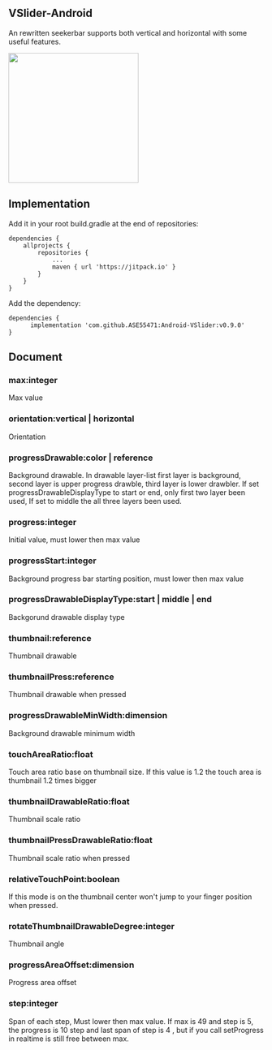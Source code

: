 ## VSlider-Android
An rewritten seekerbar supports both vertical and horizontal with some useful features. 

<img src="https://user-images.githubusercontent.com/57599172/228411698-a3058fba-bbae-4484-ab64-16e09d28545c.gif" width="256">

## Implementation

Add it in your root build.gradle at the end of repositories:

```
dependencies {
	allprojects {
		repositories {
			...
			maven { url 'https://jitpack.io' }
		}
	}
}
```

Add the dependency:
```
dependencies {
	  implementation 'com.github.ASE55471:Android-VSlider:v0.9.0'
}
```

## Document

### max:integer
Max value

### orientation:vertical | horizontal
Orientation

### progressDrawable:color | reference
Background drawable. In drawable layer-list first layer is background, second layer is upper progress drawble, third layer is lower drawbler. If set progressDrawableDisplayType to start or end, only first two layer been used, If set to middle the all three layers been used.

### progress:integer
Initial value, must lower then max value 

### progressStart:integer
Background progress bar starting position, must lower then max value 

### progressDrawableDisplayType:start | middle | end
Backgorund drawable display type

### thumbnail:reference
Thumbnail drawable

### thumbnailPress:reference
Thumbnail drawable when pressed

### progressDrawableMinWidth:dimension
Background drawable minimum width

### touchAreaRatio:float
Touch area ratio base on thumbnail size. If this value is 1.2 the touch area is thumbnail 1.2 times bigger

### thumbnailDrawableRatio:float
Thumbnail scale ratio

### thumbnailPressDrawableRatio:float
Thumbnail scale ratio when pressed

### relativeTouchPoint:boolean
If this mode is on the thumbnail center won't jump to your finger position when pressed.

### rotateThumbnailDrawableDegree:integer
Thumbnail angle

### progressAreaOffset:dimension
Progress area offset

### step:integer
Span of each step, Must lower then max value. If max is 49 and step is 5, the progress is 10 step and last span of step is 4 , but if you call setProgress in realtime is still free between max.
